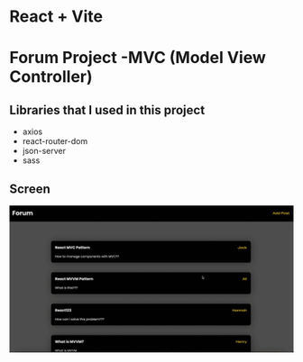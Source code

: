 # React + Vite

# Forum Project -MVC (Model View Controller)

## Libraries that I used in this project

- axios
- react-router-dom
- json-server
- sass

## Screen

![](screen.gif)
